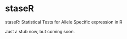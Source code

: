 # staseR
staseR: Statistical Tests for Allele Specific expression in R

Just a stub now, but coming soon.

